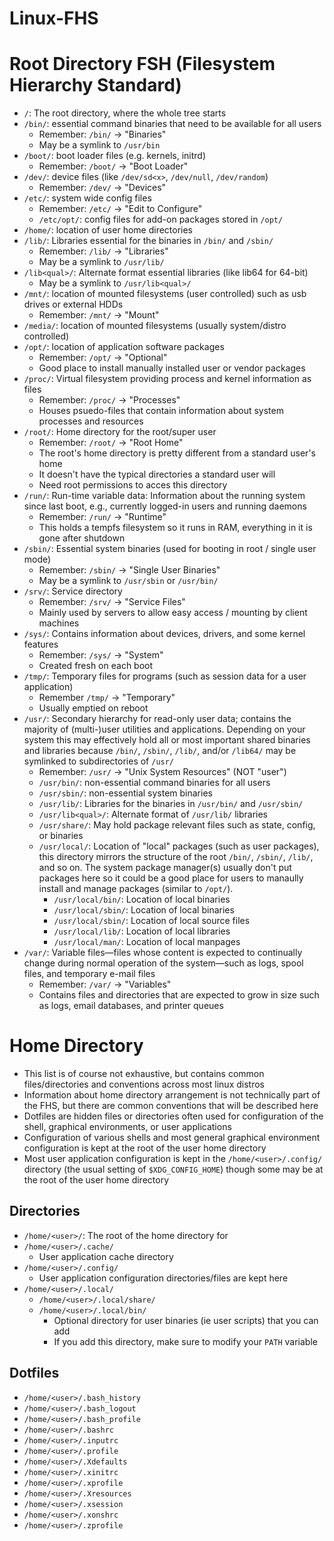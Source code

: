 # Linux-FHS

# Root Directory FSH (Filesystem Hierarchy Standard)
* `/`: The root directory, where the whole tree starts
* `/bin/`: essential command binaries that need to be available for all users
	- Remember: `/bin/` -> "Binaries"
	- May be a symlink to `/usr/bin`
* `/boot/`: boot loader files (e.g. kernels, initrd)
	- Remember: `/boot/` -> "Boot Loader"
* `/dev/`: device files (like `/dev/sd<x>`, `/dev/null`, `/dev/random`)
	- Remember: `/dev/` -> "Devices"
* `/etc/`: system wide config files
	* Remember: `/etc/` -> "Edit to Configure"
	* `/etc/opt/`: config files for add-on packages stored in `/opt/`
* `/home/`: location of user home directories
* `/lib/`: Libraries essential for the binaries in `/bin/` and `/sbin/`
	- Remember: `/lib/` -> "Libraries"
	- May be a symlink to `/usr/lib/`
* `/lib<qual>/`: Alternate format essential libraries (like lib64 for 64-bit)
	- May be a symlink to `/usr/lib<qual>/`
* `/mnt/`: location of mounted filesystems (user controlled) such as usb drives or external HDDs
	- Remember: `/mnt/` -> "Mount"
* `/media/`: location of mounted filesystems (usually system/distro controlled)
* `/opt/`: location of application software packages
	- Remember: `/opt/` -> "Optional"
	- Good place to install manually installed user or vendor packages
* `/proc/`: Virtual filesystem providing process and kernel information as files
	- Remember: `/proc/` -> "Processes"
	- Houses psuedo-files that contain information about system processes and resources
* `/root/`: Home directory for the root/super user
	- Remember: `/root/` -> "Root Home"
	- The root's home directory is pretty different from a standard user's home
	- It doesn't have the typical directories a standard user will
	- Need root permissions to acces this directory
* `/run/`: Run-time variable data: Information about the running system since last boot, e.g., currently logged-in users and running daemons
	- Remember: `/run/` -> "Runtime"
	- This holds a tempfs filesystem so it runs in RAM, everything in it is gone after shutdown
* `/sbin/`: Essential system binaries (used for booting in root / single user mode)
	- Remember: `/sbin/` -> "Single User Binaries"
	- May be a symlink to `/usr/sbin` or `/usr/bin/`
* `/srv/`: Service directory
	- Remember: `/srv/` -> "Service Files"
	- Mainly used by servers to allow easy access / mounting by client machines
* `/sys/`: Contains information about devices, drivers, and some kernel features
	- Remember: `/sys/` -> "System"
	- Created fresh on each boot
* `/tmp/`: Temporary files for programs (such as session data for a user application)
	- Remember `/tmp/` -> "Temporary"
	- Usually emptied on reboot
* `/usr/`: Secondary hierarchy for read-only user data; contains the majority of (multi-)user utilities and applications. Depending on your system this may effectively hold all or most important shared binaries and libraries because `/bin/`, `/sbin/`, `/lib/`, and/or `/lib64/` may be symlinked to subdirectories of `/usr/`
	- Remember: `/usr/` -> "Unix System Resources" (NOT "user")
	- `/usr/bin/`: non-essential command binaries for all users
	- `/usr/sbin/`: non-essential system binaries
	- `/usr/lib/`: Libraries for the binaries in `/usr/bin/` and `/usr/sbin/`
	- `/usr/lib<qual>/`: Alternate format of `/usr/lib/` libraries
	- `/usr/share/`: May hold package relevant files such as state, config, or binaries
	- `/usr/local/`: Location of "local" packages (such as user packages), this directory mirrors the structure of the root `/bin/`, `/sbin/`, `/lib/`, and so on. The system package manager(s) usually don't put packages here so it could be a good place for users to manaully install and manage packages (similar to `/opt/`).
		- `/usr/local/bin/`: Location of local binaries
		- `/usr/local/sbin/`: Location of local binaries
		- `/usr/local/sbin/`: Location of local source files
		- `/usr/local/lib/`: Location of local libraries
		- `/usr/local/man/`: Location of local manpages
* `/var/`: Variable files—files whose content is expected to continually change during normal operation of the system—such as logs, spool files, and temporary e-mail files
	- Remember: `/var/` -> "Variables"
	- Contains files and directories that are expected to grow in size such as logs, email databases, and printer queues

# Home Directory
* This list is of course not exhaustive, but contains common files/directories and conventions across most linux distros
* Information about home directory arrangement is not technically part of the FHS, but there are common conventions that will be described here
* Dotfiles are hidden files or directories often used for configuration of the shell, graphical environments, or user applications
* Configuration of various shells and most general graphical environment configuration is kept at the root of the user home directory
* Most user application configuration is kept in the `/home/<user>/.config/` directory (the usual setting of `$XDG_CONFIG_HOME`) though some may be at the root of the user home directory

## Directories
* `/home/<user>/`: The root of the home directory for <user>
* `/home/<user>/.cache/`
	- User application cache directory
* `/home/<user>/.config/`
	- User application configuration directories/files are kept here
* `/home/<user>/.local/`
	- `/home/<user>/.local/share/`
	- `/home/<user>/.local/bin/`
		- Optional directory for user binaries (ie user scripts) that you can add
		- If you add this directory, make sure to modify your `PATH` variable

## Dotfiles
* `/home/<user>/.bash_history`
* `/home/<user>/.bash_logout`
* `/home/<user>/.bash_profile`
* `/home/<user>/.bashrc`
* `/home/<user>/.inputrc`
* `/home/<user>/.profile`
* `/home/<user>/.Xdefaults`
* `/home/<user>/.xinitrc`
* `/home/<user>/.xprofile`
* `/home/<user>/.Xresources`
* `/home/<user>/.xsession`
* `/home/<user>/.xonshrc`
* `/home/<user>/.zprofile`

